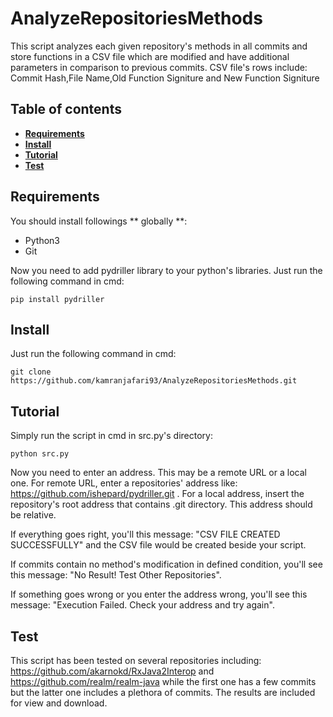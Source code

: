# AnalyzeRepositoriesMethods
This script analyzes each given repository's methods in all commits and store functions in a CSV file which are modified and have additional parameters in comparison to previous commits. CSV file's rows include: Commit Hash,File Name,Old Function Signiture and New Function Signiture

## Table of contents
* **[Requirements](#requirements)**
* **[Install](#install)**
* **[Tutorial](#tutorial)**
* **[Test](#test)**


## Requirements
You should install followings ** globally **:

- Python3
- Git

Now you need to add pydriller library to your python's libraries. Just run the following command in cmd:

```
pip install pydriller
```

## Install

Just run the following command in cmd:

```
git clone https://github.com/kamranjafari93/AnalyzeRepositoriesMethods.git
```

## Tutorial

Simply run the script in cmd in src.py's directory:

```
python src.py
```

Now you need to enter an address. This may be a remote URL or a local one. For remote URL, enter a repositories' address like: https://github.com/ishepard/pydriller.git . For a local address, insert the repository's root address that contains .git directory. This address should be relative.

If everything goes right, you'll this message: "CSV FILE CREATED SUCCESSFULLY" and the CSV file would be created beside your script.

If commits contain no method's modification in defined condition, you'll see this message: "No Result! Test Other Repositories".

If something goes wrong or you enter the address wrong, you'll see this message: "Execution Failed. Check your address and try again".


## Test

This script has been tested on several repositories including: https://github.com/akarnokd/RxJava2Interop and https://github.com/realm/realm-java while the first one has a few commits but the latter one includes a plethora of commits. The results are included for view and download.
